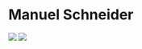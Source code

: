 # Manuel Schneider
![](https://readme-stats.jonas-bernard.dev/api?username=schneidermanuel&count_private=true&show_icons=true&theme=radical)
![](https://readme-stats.jonas-bernard.dev/api/top-langs/?username=schneidermanuel&langs_count=5&theme=radical)

